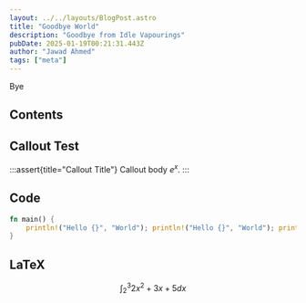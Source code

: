 ```yaml
---
layout: ../../layouts/BlogPost.astro
title: "Goodbye World"
description: "Goodbye from Idle Vapourings"
pubDate: 2025-01-19T00:21:31.443Z
author: "Jawad Ahmed"
tags: ["meta"]
---
```


Bye

## Contents

## Callout Test

:::assert{title="Callout Title"}
Callout body $e^{x}$.
:::

## Code

```rs
fn main() {
    println!("Hello {}", "World"); println!("Hello {}", "World"); println!("Hello {}", "World"); println!("Hello {}", "World"); println!("Hello {}", "World"); println!("Hello {}", "World"); println!("Hello {}", "World"); println!("Hello {}", "World"); println!("Hello {}", "World"); println!("Hello {}", "World");
}
```

## LaTeX

$$
\int_2^3 2x^2 + 3x + 5 dx
$$
